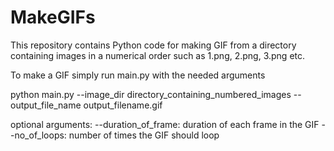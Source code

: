 # MakeGIFs
This repository contains Python code for making GIF from a directory containing images in a numerical order such as 1.png, 2.png, 3.png etc.

To make a GIF simply run main.py with the needed arguments

python main.py --image_dir directory_containing_numbered_images --output_file_name output_filename.gif

optional arguments:
--duration_of_frame: duration of each frame in the GIF
--no_of_loops: number of times the GIF should loop
